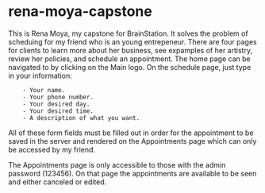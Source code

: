 # rena-moya-capstone
This is Rena Moya, my capstone for BrainStation. It solves the problem of scheduing for my friend who is an young entrepeneur. 
There are four pages for clients to learn more about her business, see expamples of her artistry, review her policies, and schedule an appointment. The home page can be navigated to by clicking on the Main logo. 
On the schedule page, just type in your information: 

        - Your name.
        - Your phone number.
        - Your desired day.
        - Your desired time.
        - A description of what you want.

All of these form fields must be filled out in order for the appointment to be saved in the server and rendered on the Appointments page which can only be accessed by my friend. 

The Appointments page is only accessible to those with the admin password (123456). On that page the appointments are available to be seen and either canceled or edited. 
